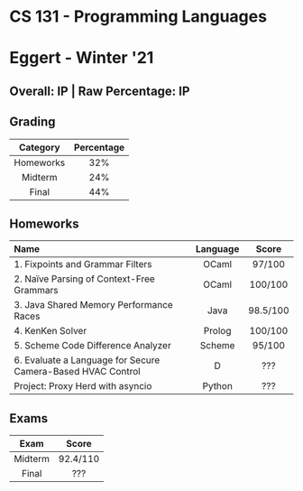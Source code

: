 # CS 131 - Programming Languages

# Eggert - Winter '21

## Overall: IP | Raw Percentage: IP

## Grading

| Category | Percentage |
|:---:|:---:|
| Homeworks | 32% |
| Midterm | 24% |
| Final | 44% |

## Homeworks

| Name | Language | Score |
|:---|:---:|:---:|
| 1. Fixpoints and Grammar Filters | OCaml | 97/100 |
| 2. Naïve Parsing of Context-Free Grammars | OCaml | 100/100 |
| 3. Java Shared Memory Performance Races | Java | 98.5/100 |
| 4. KenKen Solver | Prolog | 100/100 |
| 5. Scheme Code Difference Analyzer | Scheme | 95/100 |
| 6. Evaluate a Language for Secure Camera-Based HVAC Control | D | ??? |
| Project: Proxy Herd with asyncio | Python | ??? |

## Exams

| Exam | Score |
|:---:|:---:|
| Midterm | 92.4/110 |
| Final | ??? |
